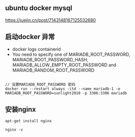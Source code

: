## ubuntu docker mysql 
https://juejin.cn/post/7143148167125532680





## 启动docker 异常
- docker logs containerid
- You need to specify one of MARIADB_ROOT_PASSWORD, MARIADB_ROOT_PASSWORD_HASH, MARIADB_ALLOW_EMPTY_ROOT_PASSWORD and MARIADB_RANDOM_ROOT_PASSWORD
```

// 设置MARIADB_ROOT_PASSWORD 密码
docker run --restart always -itd --name mariadb-1 -e MARIADB_ROOT_PASSWORD=sunlight2010 -p 3306:3306 mariadb

```


## 安装nginx
```
apt-get install nginx

nginx -v
```